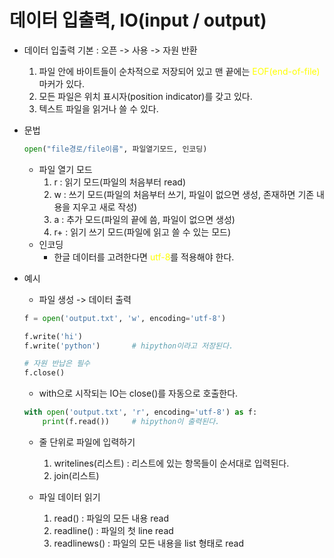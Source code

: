 # 데이터 입출력, IO(input / output)
- 데이터 입출력 기본 : 오픈 -> 사용 -> 자원 반환
    1. 파일 안에 바이트들이 순차적으로 저장되어 있고 맨 끝에는 <font color='yellow'>EOF(end-of-file)</font>마커가 있다.
    2. 모든 파일은 위치 표시자(position indicator)를 갖고 있다.
    3. 텍스트 파일을 읽거나 쓸 수 있다.

- 문법
    ```python
    open("file경로/file이름", 파일열기모드, 인코딩)
    ```
    - 파일 열기 모드
        1. r : 읽기 모드(파일의 처음부터 read)
        2. w : 쓰기 모드(파일의 처음부터 쓰기, 파일이 없으면 생성, 존재하면 기존 내용을 지우고 새로 작성)
        3. a : 추가 모드(파일의 끝에 씀, 파일이 없으면 생성)
        4. r+ : 읽기 쓰기 모드(파일에 읽고 쓸 수 있는 모드)
    - 인코딩
        - 한글 데이터를 고려한다면 <font color='yellow'>utf-8</font>를 적용해야 한다.

- 예시
    - 파일 생성 -> 데이터 출력
    ```python
    f = open('output.txt', 'w', encoding='utf-8')
    
    f.write('hi')
    f.write('python')       # hipython이라고 저장된다.
    
    # 자원 반납은 필수
    f.close()
    ```
    - with으로 시작되는 IO는 close()를 자동으로 호출한다.
    ```python
    with open('output.txt', 'r', encoding='utf-8') as f:
        print(f.read())     # hipython이 출력된다.
    ```
    - 줄 단위로 파일에 입력하기
        1. writelines(리스트) : 리스트에 있는 항목들이 순서대로 입력된다.
        2. join(리스트) 

    - 파일 데이터 읽기
        1. read() : 파일의 모든 내용 read
        2. readline() : 파일의 첫 line read
        3. readlinews() : 파일의 모든 내용을 list 형태로 read


